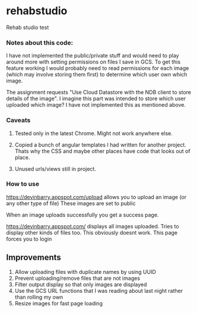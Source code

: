 # rehabstudio
Rehab studio test

### Notes about this code:


I have not implemented the public/private stuff and would need to play around more with setting permissions on files I save in GCS.
To get this feature working I would probably need to read permissions for each image (which may involve storing them first) to determine
which user own which image.

The assignment requests "Use Cloud Datastore with the NDB client to store details of the image". I imagine this part was intended to store
which user uploaded which image? I have not implemented this as mentioned above.


### Caveats

1. Tested only in the latest Chrome. Might not work anywhere else.

2. Copied a bunch of angular templates I had written for another project. Thats why the CSS and maybe other places have code that looks out of place.

3. Unused urls/views still in project.


### How to use


https://devinbarry.appspot.com/upload allows you to upload an image (or any other type of file)
These images are set to public

When an image uploads successfully you get a success page.

https://devinbarry.appspot.com/ displays all images uploaded. Tries to display other kinds of files too.
This obviously doesnt work. This page forces you to login


## Improvements

1. Allow uploading files with duplicate names by using UUID
2. Prevent uploading/remove files that are not images
3. Filter output display so that only images are displayed
4. Use the GCS URL functions that I was reading about last night rather than rolling my own
5. Resize images for fast page loading





